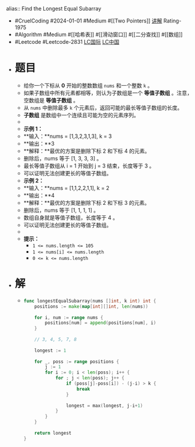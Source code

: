 alias:: Find the Longest Equal Subarray

- #CruelCoding #2024-01-01 #Medium #[[Two Pointers]] [讲解](https://youtu.be/viTxUBa_Jdo) Rating-1975
- #Algorithm #Medium #[[哈希表]] #[[滑动窗口]] #[[二分查找]] #[[数组]]
- #Leetcode #Leetcode-2831 [LC国际](https://leetcode.com/problems/find-the-longest-equal-subarray/) [LC中国](https://leetcode.cn/problems/find-the-longest-equal-subarray/)
- # 题目
	- 给你一个下标从 **0** 开始的整数数组 `nums` 和一个整数 `k` 。
	- 如果子数组中所有元素都相等，则认为子数组是一个 **等值子数组** 。注意，空数组是 **等值子数组** 。
	- 从 `nums` 中删除最多 `k` 个元素后，返回可能的最长等值子数组的长度。
	- **子数组** 是数组中一个连续且可能为空的元素序列。
	-
	- **示例 1：**
	- **输入：**nums = [1,3,2,3,1,3], k = 3
	- **输出：**3
	- **解释：**最优的方案是删除下标 2 和下标 4 的元素。
	- 删除后，nums 等于 [1, 3, 3, 3] 。
	- 最长等值子数组从 i = 1 开始到 j = 3 结束，长度等于 3 。
	- 可以证明无法创建更长的等值子数组。
	- **示例 2：**
	- **输入：**nums = [1,1,2,2,1,1], k = 2
	- **输出：**4
	- **解释：**最优的方案是删除下标 2 和下标 3 的元素。
	- 删除后，nums 等于 [1, 1, 1, 1] 。
	- 数组自身就是等值子数组，长度等于 4 。
	- 可以证明无法创建更长的等值子数组。
	-
	- **提示：**
		- `1 <= nums.length <= 105`
		- `1 <= nums[i] <= nums.length`
		- `0 <= k <= nums.length`
- # 解
	- ```go
	  func longestEqualSubarray(nums []int, k int) int {
	      positions := make(map[int][]int, len(nums))
	      
	      for i, num := range nums {
	          positions[num] = append(positions[num], i)
	      }
	      
	      // 3, 4, 5, 7, 8
	      
	      longest := 1
	          
	      for _, poss := range positions {
	          j := 1
	          for i := 0; i < len(poss); i++ {
	              for ; j < len(poss); j++ {
	                  if (poss[j]-poss[i]) - (j-i) > k {
	                      break
	                  }
	                  
	                  longest = max(longest, j-i+1)
	              }
	          }
	      }
	      
	      return longest
	  }
	  ```